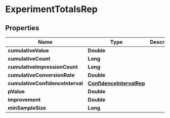 

# ExperimentTotalsRep


## Properties

| Name | Type | Description | Notes |
|------------ | ------------- | ------------- | -------------|
|**cumulativeValue** | **Double** |  |  [optional] |
|**cumulativeCount** | **Long** |  |  [optional] |
|**cumulativeImpressionCount** | **Long** |  |  [optional] |
|**cumulativeConversionRate** | **Double** |  |  [optional] |
|**cumulativeConfidenceInterval** | [**ConfidenceIntervalRep**](ConfidenceIntervalRep.md) |  |  [optional] |
|**pValue** | **Double** |  |  [optional] |
|**improvement** | **Double** |  |  [optional] |
|**minSampleSize** | **Long** |  |  [optional] |



